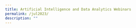 ```yaml
---
title: Artificial Intelligence and Data Analytics Webinars
permalink: /jul2023/
description: ""
---
```

